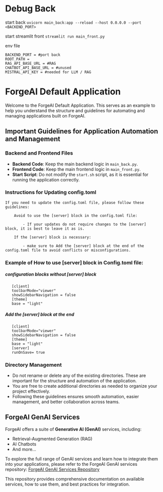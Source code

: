 # Debug Back

start back
`uvicorn main_back:app --reload --host 0.0.0.0 --port <BACKEND_PORT>`

start streamlit front
`streamlit run main_front.py`

env file

```
BACKEND_PORT = #port back
ROOT_PATH =
RAG_API_BASE_URL = #RAG
CHATBOT_API_BASE_URL = #unused
MISTRAL_API_KEY = #needed for LLM / RAG
```


# ForgeAI Default Application

Welcome to the ForgeAI Default Application. This serves as an example to help you understand the structure and guidelines for automating and managing applications built on ForgeAI.

## Important Guidelines for Application Automation and Management

### Backend and Frontend Files
- **Backend Code**: Keep the main backend logic in `main_back.py`.
- **Frontend Code**: Keep the main frontend logic in `main_front.py`.
- **Start Script**: Do not modify the `start.sh` script, as it is essential for running the application correctly.


### Instructions for Updating config.toml
    If you need to update the config.toml file, please follow these guidelines:

        Avoid to use the [server] block in the config.toml file:
    
            - If your updates do not require changes to the [server] block, it is best to leave it as is.
        
        If the [server] block is necessary:
        
            - make sure to Add the [server] block at the end of the config.toml file to avoid conflicts or misconfigurations.


### Example of How to use [server] block in Config.toml file:

##### configuration blocks without [server] block
       [client]
       toolbarMode="viewer"
       showSidebarNavigation = false
       [theme]
       base = "light"

##### Add the [server] block at the end
       [client]
       toolbarMode="viewer"
       showSidebarNavigation = false
       [theme]
       base = "light"
       [server]
       runOnSave= true
       
### Directory Management
- Do not rename or delete any of the existing directories. These are important for the structure and automation of the application.
- You are free to create additional directories as needed to organize your project effectively.
- Following these guidelines ensures smooth automation, easier management, and better collaboration across teams.

## ForgeAI GenAI Services

ForgeAI offers a suite of **Generative AI (GenAI)** services, including:
- Retrieval-Augmented Generation (RAG)
- AI Chatbots
- And more...

To explore the full range of GenAI services and learn how to integrate them into your applications, please refer to the ForgeAI GenAI services repository:
[ForgeAI GenAI Services Repository](https://github.com/Forgeai-platform/forgeai-services)

This repository provides comprehensive documentation on available services, how to use them, and best practices for integration.
